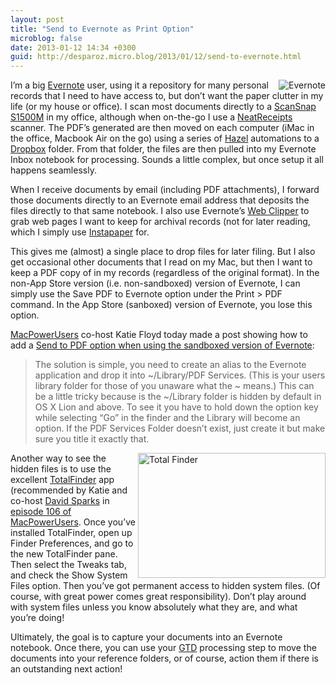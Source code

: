 ```yaml
---
layout: post
title: "Send to Evernote as Print Option"
microblog: false
date: 2013-01-12 14:34 +0300
guid: http://desparoz.micro.blog/2013/01/12/send-to-evernote.html
---
```

<p><a href="http://evernote.com"><img id="enl" alt="Evernote" src="http://desparoz.me/uploads/2017/7096cbe227.jpg" align="right" /></a>I’m a big <a href="http://evernote.com">Evernote</a> user, using it a repository for many personal records that I need to have access to, but don’t want the paper clutter in my life (or my house or office). I scan most documents directly to a <a href="http://www.fujitsu.com/global/services/computing/peripheral/scanners/ss/">ScanSnap S1500M</a> in my office, although when on-the-go I use a <a href="http://www.neat.com/products/neatreceipts">NeatReceipts</a> scanner.
The PDF’s generated are then moved on each computer (iMac in the office, Macbook Air on the go) using a series of <a href="http://www.google.com.au/url?sa=t&amp;rct=j&amp;q=&amp;esrc=s&amp;source=web&amp;cd=1&amp;cad=rja&amp;ved=0CDIQFjAA&amp;url=http%3A%2F%2Fwww.noodlesoft.com%2Fhazel.php&amp;ei=g9rxUNHTIYbQlAXJqoEw&amp;usg=AFQjCNFOli6hGD236Ss5kJRPyn8o6Suv4w&amp;bvm=bv.1357700187,d.dGI">Hazel</a> automations to a <a href="http://dropbox.com">Dropbox</a> folder. From that folder, the files are then pulled into my Evernote Inbox notebook for processing. Sounds a little complex, but once setup it all happens seamlessly.</p>
<p>When I receive documents by email (including PDF attachments), I forward those documents directly to an Evernote email address that deposits the files directly to that same notebook. I also use Evernote’s <a href="https://evernote.com/webclipper/">Web Clipper</a> to grab web pages I want to keep for archival records (not for later reading, which I simply use <a href="http://instapaper.com">Instapaper</a> for.</p>
<p>This gives me (almost) a single place to drop files for later filing. But I also get occasional other documents that I read on my Mac, but then I want to keep a PDF copy of in my records (regardless of the original format). In the non-App Store version (i.e. non-sandboxed) version of Evernote, I can simply use the Save PDF to Evernote option under the Print &gt; PDF command. In the App Store (sanboxed) version of Evernote, you lose this option.</p>
<p><a href="http://macpowerusers.com">MacPowerUsers</a> co-host Katie Floyd today made a post showing how to add a <a href="http://katiefloyd.me/blog/add-send-pdf-to-evernote-to-the-print-menu">Send to PDF option when using the sandboxed version of Evernote</a>:</p>
<blockquote><p>The solution is simple, you need to create an alias to the Evernote application and drop it into ~/Library/PDF Services. (This is your users library folder for those of you unaware what the ~ means.) This can be a little tricky because is the ~/Library folder is hidden by default in OS X Lion and above. To see it you have to hold down the option key while selecting “Go” in the finder and the Library will become an option. If the PDF Services Folder doesn’t exist, just create it but make sure you title it exactly that.</p></blockquote>
<p><img id="tfss" height="200" alt="Total Finder" align="right" width="300" src="http://desparoz.me/uploads/2017/563e5a4100.jpg" /></p>
<p>Another way to see the hidden files is to use the excellent <a href="http://totalfinder.binaryage.com">TotalFinder</a> app (recommended by Katie and co-host <a href="http://macsparky.com">David Sparks</a> in <a href="http://macpowerusers.com/2012/10/mac-power-users-106-finder-alternatives/">episode 106 of MacPowerUsers</a>. Once you’ve installed TotalFinder, open up Finder Preferences, and go to the new TotalFinder pane. Then select the Tweaks tab, and check the Show System Files option. Then you’ve got permanent access to hidden system files. (Of course, with great power comes great responsibility). Don’t play around with system files unless you know absolutely what they are, and what you’re doing!</p>
<p>Ultimately, the goal is to capture your documents into an Evernote notebook. Once there, you can use your <a href="http://www.davidco.com/about-gtd">GTD</a> processing step to move the documents into your reference folders, or of course, action them if there is an outstanding next action!</p>

